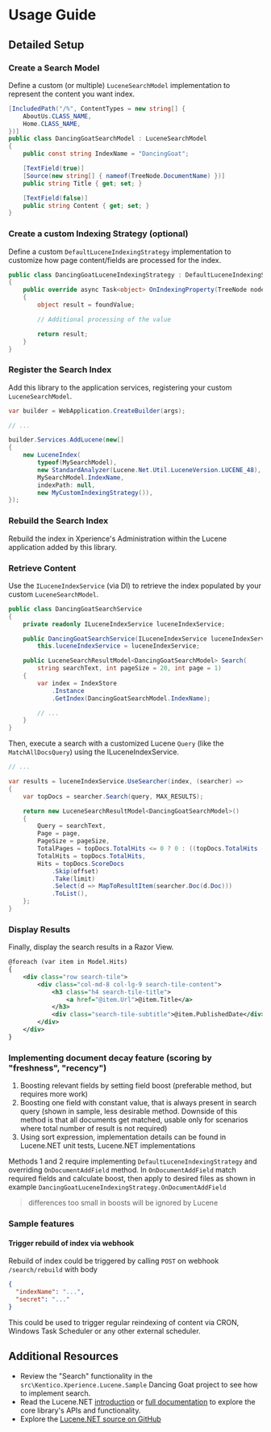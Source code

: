 # Usage Guide

## Detailed Setup

### Create a Search Model

Define a custom (or multiple) `LuceneSearchModel` implementation to represent the content you want index.

```csharp
[IncludedPath("/%", ContentTypes = new string[] {
    AboutUs.CLASS_NAME,
    Home.CLASS_NAME,
})]
public class DancingGoatSearchModel : LuceneSearchModel
{
    public const string IndexName = "DancingGoat";

    [TextField(true)]
    [Source(new string[] { nameof(TreeNode.DocumentName) })]
    public string Title { get; set; }

    [TextField(false)]
    public string Content { get; set; }
}
```

### Create a custom Indexing Strategy (optional)

Define a custom `DefaultLuceneIndexingStrategy` implementation to customize how page content/fields are processed for the index.

```csharp
public class DancingGoatLuceneIndexingStrategy : DefaultLuceneIndexingStrategy
{
    public override async Task<object> OnIndexingProperty(TreeNode node, string propertyName, string usedColumn, object foundValue)
    {
        object result = foundValue;

        // Additional processing of the value

        return result;
    }
}
```

### Register the Search Index

Add this library to the application services, registering your custom `LuceneSearchModel`.

```csharp
var builder = WebApplication.CreateBuilder(args);

// ...

builder.Services.AddLucene(new[]
{
    new LuceneIndex(
        typeof(MySearchModel),
        new StandardAnalyzer(Lucene.Net.Util.LuceneVersion.LUCENE_48),
        MySearchModel.IndexName,
        indexPath: null,
        new MyCustomIndexingStrategy()),
});
```

### Rebuild the Search Index

Rebuild the index in Xperience's Administration within the Lucene application added by this library.

### Retrieve Content

Use the `ILuceneIndexService` (via DI) to retrieve the index populated by your custom `LuceneSearchModel`.

```csharp
public class DancingGoatSearchService
{
    private readonly ILuceneIndexService luceneIndexService;

    public DancingGoatSearchService(ILuceneIndexService luceneIndexService) =>
        this.luceneIndexService = luceneIndexService;

    public LuceneSearchResultModel<DancingGoatSearchModel> Search(
        string searchText, int pageSize = 20, int page = 1)
    {
        var index = IndexStore
            .Instance
            .GetIndex(DancingGoatSearchModel.IndexName);

        // ...
    }
}
```

Then, execute a search with a customized Lucene `Query` (like the `MatchAllDocsQuery`) using the ILuceneIndexService.

```csharp
// ...

var results = luceneIndexService.UseSearcher(index, (searcher) =>
{
    var topDocs = searcher.Search(query, MAX_RESULTS);

    return new LuceneSearchResultModel<DancingGoatSearchModel>()
    {
        Query = searchText,
        Page = page,
        PageSize = pageSize,
        TotalPages = topDocs.TotalHits <= 0 ? 0 : ((topDocs.TotalHits - 1) / pageSize) + 1,
        TotalHits = topDocs.TotalHits,
        Hits = topDocs.ScoreDocs
            .Skip(offset)
            .Take(limit)
            .Select(d => MapToResultItem(searcher.Doc(d.Doc)))
            .ToList(),
    };
}
```

### Display Results

Finally, display the search results in a Razor View.

```xml
@foreach (var item in Model.Hits)
{
    <div class="row search-tile">
        <div class="col-md-8 col-lg-9 search-tile-content">
            <h3 class="h4 search-tile-title">
                <a href="@item.Url">@item.Title</a>
            </h3>
            <div class="search-tile-subtitle">@item.PublishedDate</div>
        </div>
    </div>
}
```

### Implementing document decay feature (scoring by "freshness", "recency")

1. Boosting relevant fields by setting field boost (preferable method, but requires more work)
2. Boosting one field with constant value, that is always present in search query (shown in sample, less desirable method. Downside of this method is that all documents get matched, usable only for scenarios where total number of result is not required)
3. Using sort expression, implementation details can be found in Lucene.NET unit tests, Lucene.NET implementations

Methods 1 and 2 require implementing `DefaultLuceneIndexingStrategy` and overriding `OnDocumentAddField` method.
In `OnDocumentAddField` match required fields and calculate boost, then apply to desired files as shown in example `DancingGoatLuceneIndexingStrategy.OnDocumentAddField`

> differences too small in boosts will be ignored by Lucene

### Sample features

#### Trigger rebuild of index via webhook

Rebuild of index could be triggered by calling `POST` on webhook `/search/rebuild` with body

```json
{
  "indexName": "...",
  "secret": "..."
}
```

This could be used to trigger regular reindexing of content via CRON, Windows Task Scheduler or any other external scheduler.

## Additional Resources

- Review the "Search" functionality in the `src\Kentico.Xperience.Lucene.Sample` Dancing Goat project to see how to implement search.
- Read the Lucene.NET [introduction](https://lucenenet.apache.org/) or [full documentation](https://lucenenet.apache.org/docs/4.8.0-beta00016/) to explore the core library's APIs and functionality.
- Explore the [Lucene.NET source on GitHub](https://github.com/apache/lucenenet)
